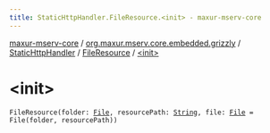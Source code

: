 ```yaml
---
title: StaticHttpHandler.FileResource.<init> - maxur-mserv-core
---
```


[maxur-mserv-core](../../../index.html) / [org.maxur.mserv.core.embedded.grizzly](../../index.html) / [StaticHttpHandler](../index.html) / [FileResource](index.html) / [&lt;init&gt;](.)

# &lt;init&gt;

`FileResource(folder: `[`File`](http://docs.oracle.com/javase/8/docs/api/java/io/File.html)`, resourcePath: `[`String`](https://kotlinlang.org/api/latest/jvm/stdlib/kotlin/-string/index.html)`, file: `[`File`](http://docs.oracle.com/javase/8/docs/api/java/io/File.html)` = File(folder, resourcePath))`